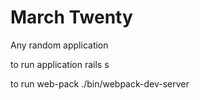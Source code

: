 # March Twenty

Any random application

to run application
rails s

to run web-pack
./bin/webpack-dev-server

